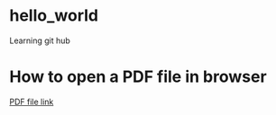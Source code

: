 # hello_world
Learning git hub

# How to open a PDF file in browser

[PDF file link](https://ritikalux.github.io/hello_world/dummy.pdf)
